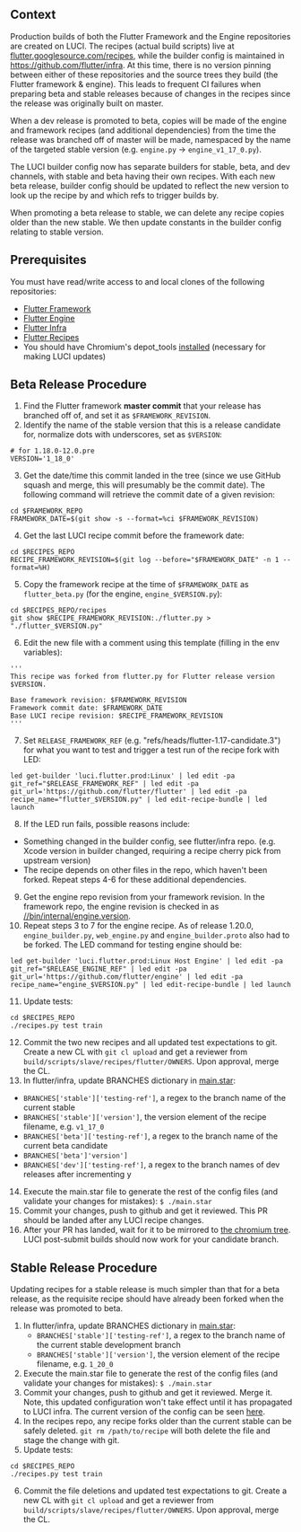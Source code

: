 ## Context

Production builds of both the Flutter Framework and the Engine repositories are created on LUCI. The recipes (actual build scripts) live at [flutter.googlesource.com/recipes](https://flutter.googlesource.com/recipes), while the builder config is maintained in https://github.com/flutter/infra. At this time, there is no version pinning between either of these repositories and the source trees they build (the Flutter framework & engine). This leads to frequent CI failures when preparing beta and stable releases because of changes in the recipes since the release was originally built on master.

When a dev release is promoted to beta, copies will be made of the engine and framework recipes (and additional dependencies) from the time the release was branched off of master will be made, namespaced by the name of the targeted stable version (e.g. `engine.py` -> `engine_v1_17_0.py`).

The LUCI builder config now has separate builders for stable, beta, and dev channels, with stable and beta having their own recipes. With each new beta release, builder config should be updated to reflect the new version to look up the recipe by and which refs to trigger builds by.

When promoting a beta release to stable, we can delete any recipe copies older than the new stable. We then update constants in the builder config relating to stable version.

## Prerequisites

You must have read/write access to and local clones of the following repositories:

* [Flutter Framework](https://github.com/flutter/flutter)
* [Flutter Engine](https://github.com/flutter/engine)
* [Flutter Infra](https://github.com/flutter/infra)
* [Flutter Recipes](https://flutter.googlesource.com/recipes)
* You should have Chromium's depot_tools [installed](https://commondatastorage.googleapis.com/chrome-infra-docs/flat/depot_tools/docs/html/depot_tools_tutorial.html#_setting_up) (necessary for making LUCI updates)

## Beta Release Procedure

1. Find the Flutter framework **master commit** that your release has branched off of, and set it as `$FRAMEWORK_REVISION`.
2. Identify the name of the stable version that this is a release candidate for, normalize dots with underscores, set as `$VERSION`:
```
# for 1.18.0-12.0.pre
VERSION='1_18_0'
```
3. Get the date/time this commit landed in the tree (since we use GitHub squash and merge, this will presumably be the commit date). The following command will retrieve the commit date of a given revision:
```
cd $FRAMEWORK_REPO
FRAMEWORK_DATE=$(git show -s --format=%ci $FRAMEWORK_REVISION)
```
4. Get the last LUCI recipe commit before the framework date:
```
cd $RECIPES_REPO
RECIPE_FRAMEWORK_REVISION=$(git log --before="$FRAMEWORK_DATE" -n 1 --format=%H)
```
5. Copy the framework recipe at the time of `$FRAMEWORK_DATE` as `flutter_beta.py` (for the engine, `engine_$VERSION.py`):
```
cd $RECIPES_REPO/recipes
git show $RECIPE_FRAMEWORK_REVISION:./flutter.py > "./flutter_$VERSION.py"
```
6. Edit the new file with a comment using this template (filling in the env variables):
```
'''
This recipe was forked from flutter.py for Flutter release version $VERSION.

Base framework revision: $FRAMEWORK_REVISION
Framework commit date: $FRAMEWORK_DATE
Base LUCI recipe revision: $RECIPE_FRAMEWORK_REVISION
'''
```
7. Set `RELEASE_FRAMEWORK_REF` (e.g. "refs/heads/flutter-1.17-candidate.3") for what you want to test and trigger a test run of the recipe fork with LED:
```
led get-builder 'luci.flutter.prod:Linux' | led edit -pa git_ref="$RELEASE_FRAMEWORK_REF" | led edit -pa git_url='https://github.com/flutter/flutter' | led edit -pa recipe_name="flutter_$VERSION.py" | led edit-recipe-bundle | led launch
```
8. If the LED run fails, possible reasons include:
  - Something changed in the builder config, see flutter/infra repo. (e.g. Xcode version in builder changed, requiring a recipe cherry pick from upstream version)
  - The recipe depends on other files in the repo, which haven't been forked. Repeat steps 4-6 for these additional dependencies.
9. Get the engine repo revision from your framework revision. In the framework repo, the engine revision is checked in as [//bin/internal/engine.version](https://github.com/flutter/flutter/blob/master/bin/internal/engine.version).
10. Repeat steps 3 to 7 for the engine recipe. As of release 1.20.0, `engine_builder.py`, `web_engine.py` and `engine_builder.proto` also had to be forked. The LED command for testing engine should be:
```
led get-builder 'luci.flutter.prod:Linux Host Engine' | led edit -pa git_ref="$RELEASE_ENGINE_REF" | led edit -pa git_url='https://github.com/flutter/engine' | led edit -pa recipe_name="engine_$VERSION.py" | led edit-recipe-bundle | led launch
```
11. Update tests:
```
cd $RECIPES_REPO
./recipes.py test train
```
12. Commit the two new recipes and all updated test expectations to git. Create a new CL with `git cl upload` and get a reviewer from `build/scripts/slave/recipes/flutter/OWNERS`. Upon approval, merge the CL.
13. In flutter/infra, update BRANCHES dictionary in [main.star](https://github.com/flutter/infra/blob/master/config/main.star#L31):
   - `BRANCHES['stable']['testing-ref']`, a regex to the branch name of the current stable
   - `BRANCHES['stable']['version']`, the version element of the recipe filename, e.g. `v1_17_0`
   - `BRANCHES['beta']['testing-ref']`, a regex to the branch name of the current beta candidate
   - `BRANCHES['beta']'version']`
   - `BRANCHES['dev']['testing-ref']`, a regex to the branch names of dev releases after incrementing y
14. Execute the main.star file to generate the rest of the config files (and validate your changes for mistakes): `$ ./main.star`
15. Commit your changes, push to github and get it reviewed. This PR should be landed after any LUCI recipe changes.
16. After your PR has landed, wait for it to be mirrored to [the chromium tree](https://chromium.googlesource.com/external/github.com/flutter/infra/). LUCI post-submit builds should now work for your candidate branch.

## Stable Release Procedure

Updating recipes for a stable release is much simpler than that for a beta release, as the requisite recipe should have already been forked when the release was promoted to beta.

1. In flutter/infra, update BRANCHES dictionary in [main.star](https://github.com/flutter/infra/blob/master/config/main.star#L29):
   - `BRANCHES['stable']['testing-ref']`, a regex to the branch name of the current stable development branch
   - `BRANCHES['stable']['version']`, the version element of the recipe filename, e.g. `1_20_0`
2. Execute the main.star file to generate the rest of the config files (and validate your changes for mistakes): `$ ./main.star`
3. Commit your changes, push to github and get it reviewed. Merge it. Note, this updated configuration won't take effect until it has propagated to LUCI infra. The current version of the config can be seen [here](https://luci-config.appspot.com/#/projects/flutter).
4. In the recipes repo, any recipe forks older than the current stable can be safely deleted. `git rm /path/to/recipe` will both delete the file and stage the change with git.
5. Update tests:
```
cd $RECIPES_REPO
./recipes.py test train
```
6. Commit the file deletions and updated test expectations to git. Create a new CL with `git cl upload` and get a reviewer from `build/scripts/slave/recipes/flutter/OWNERS`. Upon approval, merge the CL.